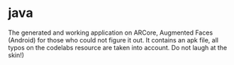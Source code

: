 # java
The generated and working application on ARCore, Augmented Faces (Android) for those who could not figure it out. It contains an apk file, all typos on the codelabs resource are taken into account. Do not laugh at the skin!)
